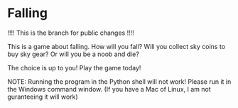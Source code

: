 # Falling

!!!! This is the branch for public changes !!!!

This is a game about falling.
How will you fall?
Will you collect sky coins to buy sky gear?
Or will you be a noob and die?

The choice is up to you! Play the game today!

NOTE: Running the program in the Python shell will not work!
Please run it in the Windows command window.
(If you have a Mac of Linux, I am not guranteeing it will work)
